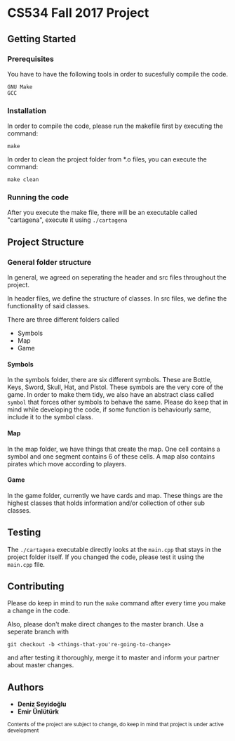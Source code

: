 # CS534 Fall 2017 Project

## Getting Started

### Prerequisites

You have to have the following tools in order to sucesfully compile the code.
```
GNU Make
GCC 
```

### Installation

In order to compile the code, please run the makefile first by executing the command: 
```
make
```

In order to clean the project folder from \*.o files, you can execute the command:
```
make clean
```

### Running the code

After you execute the make file, there will be an executable called
"cartagena", execute it using `./cartagena`




## Project Structure

### General folder structure
In general, we agreed on seperating the header and 
src files throughout the project. 

In header files, we define the structure of classes. 
In src files, we define the functionality of said classes. 

There are three different folders called 
* Symbols
* Map
* Game


#### Symbols

In the symbols folder, there are six different symbols. These are Bottle, Keys, Sword, Skull, Hat, and Pistol. 
These symbols are the very core of the game. In order to make them tidy, we also have an abstract class called 
`symbol` that forces other symbols to behave the same. Please do keep that in mind while developing the code,
if some function is behaviourly same, include it to the symbol class.

#### Map

In the map folder, we have things that create the map. One cell contains a symbol and one segment contains 6
of these cells. A map also contains pirates which move according to players.

#### Game

In the game folder, currently we have cards and map. These things are the highest classes that holds information 
and/or collection of other sub classes.

## Testing 

The `./cartagena` executable directly looks at the `main.cpp` that
stays in the project folder itself. If you changed the code, please
test it using the `main.cpp` file.

## Contributing

Please do keep in mind to run the `make` command after every time you
make a change in the code. 


Also, please don't make direct changes to the master branch. Use a 
seperate branch with 
```
git checkout -b <things-that-you're-going-to-change>
```
and after testing it thoroughly, merge it to master and inform your
partner about master changes. 

## Authors
* **Deniz Seyidoğlu**
* **Emir Ünlütürk**

<sup>Contents of the project are subject to change, do keep in mind that project is under active development</sup>